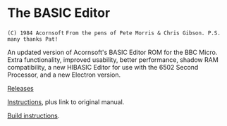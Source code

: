 # The BASIC Editor

`(C) 1984 Acornsoft`
`From the pens of Pete Morris & Chris Gibson. P.S. many thanks Pat!`

An updated version of Acornsoft's BASIC Editor ROM for the BBC Micro.
Extra functionality, improved usability, better performance, shadow
RAM compatibility, a new HIBASIC Editor for use with the 6502 Second
Processor, and a new Electron version.

[Releases](./releases/)

[Instructions](./docs/doc.md), plus link to original manual.

[Build instructions](./docs/build.md).
